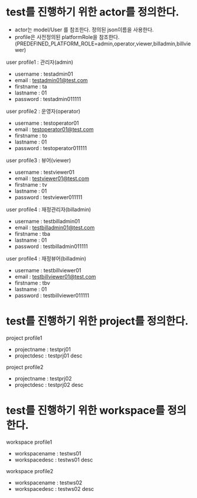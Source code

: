 # test를 진행하기 위한 actor를 정의한다.

* actor는 model/User 를 참조한다. 정의된 json이름을 사용한다.
* profile은 사전정의된 platformRole을 참조한다.(PREDEFINED_PLATFORM_ROLE=admin,operator,viewer,billadmin,billviewer)

user profile1 : 관리자(admin)
- username : testadmin01
- email : testadmin01@test.com
- firstname : ta
- lastname : 01
- password : testadmin011111

user profile2 : 운영자(operator)
- username : testoperator01
- email : testoperator01@test.com
- firstname : to
- lastname : 01
- password : testoperator011111

user profile3 : 뷰어(viewer)
- username : testviewer01
- email : testviewer01@test.com
- firstname : tv
- lastname : 01
- password : testviewer011111

user profile4 : 재정관리자(billadmin)
- username : testbilladmin01
- email : testbilladmin01@test.com
- firstname : tba
- lastname : 01
- password : testbilladmin011111

user profile4 : 재정뷰어(billadmin)
- username : testbillviewer01
- email : testbillviewer01@test.com
- firstname : tbv
- lastname : 01
- password : testbillviewer011111

# test를 진행하기 위한 project를 정의한다.
project profile1
- projectname : testprj01
- projectdesc : testprj01 desc

project profile2
- projectname : testprj02
- projectdesc : testprj02 desc


# test를 진행하기 위한 workspace를 정의한다.
workspace profile1
- workspacename : testws01
- workspacedesc : testws01 desc

workspace profile2
- workspacename : testws02
- workspacedesc : testws02 desc



